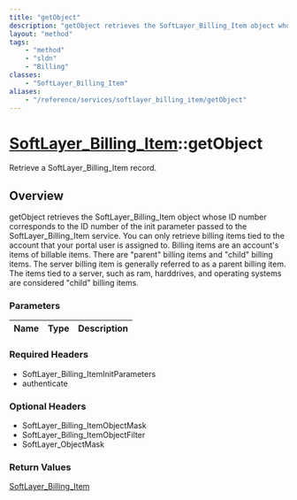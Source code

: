 ```yaml
---
title: "getObject"
description: "getObject retrieves the SoftLayer_Billing_Item object whose ID number corresponds to the ID number of the init parameter... "
layout: "method"
tags:
    - "method"
    - "sldn"
    - "Billing"
classes:
    - "SoftLayer_Billing_Item"
aliases:
    - "/reference/services/softlayer_billing_item/getObject"
---
```

# [SoftLayer_Billing_Item](/reference/services/SoftLayer_Billing_Item)::getObject

Retrieve a SoftLayer_Billing_Item record.


## Overview 
getObject retrieves the SoftLayer_Billing_Item object whose ID number corresponds to the ID number of the init parameter passed to the SoftLayer_Billing_Item service. You can only retrieve billing items tied to the account that your portal user is assigned to. Billing items are an account's items of billable items. There are "parent" billing items and "child" billing items. The server billing item is generally referred to as a parent billing item. The items tied to a server, such as ram, harddrives, and operating systems are considered "child" billing items. 

### Parameters 
|Name | Type | Description |
| --- | --- | --- |


### Required Headers
* SoftLayer_Billing_ItemInitParameters
* authenticate

### Optional Headers
* SoftLayer_Billing_ItemObjectMask
* SoftLayer_Billing_ItemObjectFilter
* SoftLayer_ObjectMask

### Return Values
<a href='/reference/datatypes/SoftLayer_Billing_Item'>SoftLayer_Billing_Item </a>

